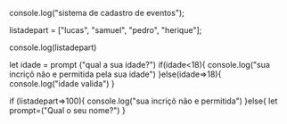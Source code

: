 
console.log("sistema de cadastro de eventos");

listadepart = ["lucas", "samuel", "pedro", "herique"];

console.log(listadepart)

 let idade = prompt ("qual a sua idade?")
  if(idade<18){
    console.log("sua incriçõ não e permitida pela sua idade") 
  }else(idade=>18){
    console.log("idade valida") 
  }
  
  if (listadepart=>100){
   console.log("sua incriçõ não e permitida")
  }else{
  let prompt=("Qual o seu nome?")
  }
